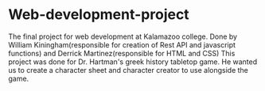 # Web-development-project
The final project for web development at Kalamazoo college.
Done by William Kiningham(responsible for creation of Rest API and javascript functions) and Derrick Martinez(responsible for HTML and CSS)
This project was done for Dr. Hartman's greek history tabletop game. He wanted us to create a character sheet and character creator to use alongside the game.